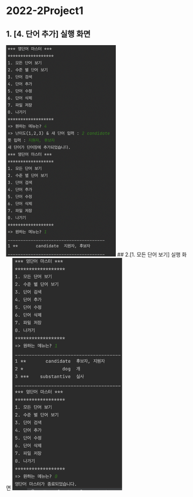 # 2022-2Project1
## 1. [4. 단어 추가] 실행 화면
<img width=300 src="https://github.com/LimYeonkyu/2022-2Project1/blob/afc219658517e0c1df51104618f63d44b907d870/screenshots/%E1%84%89%E1%85%B3%E1%84%8F%E1%85%B3%E1%84%85%E1%85%B5%E1%86%AB%E1%84%89%E1%85%A3%E1%86%BA%202022-09-04%20%E1%84%8B%E1%85%A9%E1%84%92%E1%85%AE%2011.16.22.png"/>
## 2.[1. 모든 단어 보기] 실행 화면
<img width=300 src="https://github.com/LimYeonkyu/2022-2Project1/blob/8eb672d91b3d1d047ca4b8f6c2546b52db2fc606/screenshots/%E1%84%89%E1%85%B3%E1%84%8F%E1%85%B3%E1%84%85%E1%85%B5%E1%86%AB%E1%84%89%E1%85%A3%E1%86%BA%202022-09-04%20%E1%84%8B%E1%85%A9%E1%84%92%E1%85%AE%2011.34.55.png"/>
